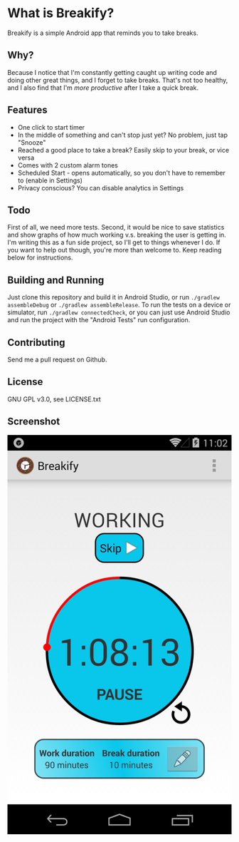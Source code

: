 What is Breakify?
=============
Breakify is a simple Android app that reminds you to take breaks.

Why?
---
Because I notice that I'm constantly getting caught up writing code and doing other great things, and I forget to take breaks. That's not too healthy, and I also find that I'm _more productive_ after I take a quick break.

Features
---
- One click to start timer
- In the middle of something and can't stop just yet? No problem, just tap "Snooze"
- Reached a good place to take a break? Easily skip to your break, or vice versa
- Comes with 2 custom alarm tones
- Scheduled Start - opens automatically, so you don't have to remember to (enable in Settings)
- Privacy conscious? You can disable analytics in Settings

Todo
---
First of all, we need more tests.
Second, it would be nice to save statistics and show graphs of how much working v.s. breaking the user is getting in.
I'm writing this as a fun side project, so I'll get to things whenever I do. If you want to help out though, you're more than welcome to. Keep reading below for instructions.

Building and Running
---
Just clone this repository and build it in Android Studio, or run `./gradlew assembleDebug` or `./gradlew assembleRelease`.
To run the tests on a device or simulator, run `./gradlew connectedCheck`, or you can just use Android Studio and run the project with the "Android Tests" run configuration.

Contributing
---
Send me a pull request on Github.

License
---
GNU GPL v3.0, see LICENSE.txt

Screenshot
---
![Screenshot](screenshot.png "Screenshot")
